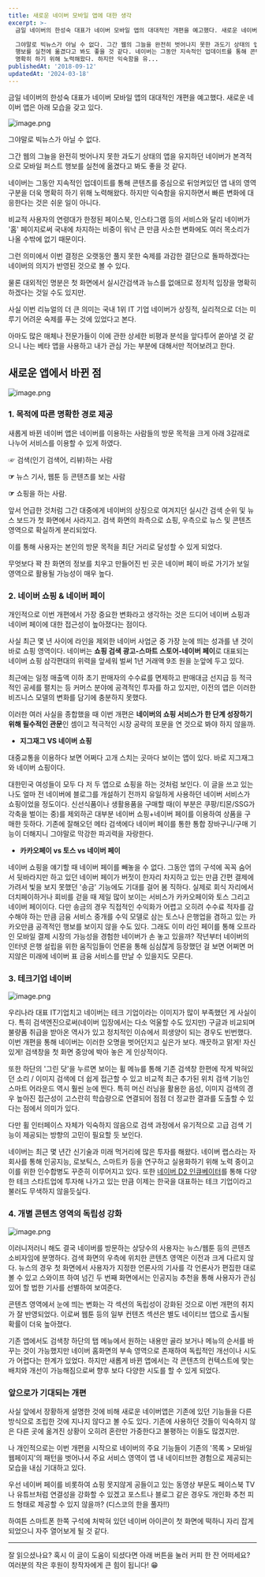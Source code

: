 ```yaml
---
title: 새로운 네이버 모바일 앱에 대한 생각
excerpt: >-
  금일 네이버의 한성숙 대표가 네이버 모바일 앱의 대대적인 개편을 예고했다. 새로운 네이버 앱은 아래 모습을 갖고 있다.

  그야말로 빅뉴스가 아닐 수 없다. 그간 웹의 그늘을 완전히 벗어나지 못한 과도기 상태의 앱을 유지하던 네이버가 본격적으로 모바일 퍼스트
  행보를 실천에 옮겼다고 봐도 좋을 것 같다. 네이버는 그동안 지속적인 업데이트를 통해 콘텐츠를 중심으로 뒤엉켜있던 앱 내의 영역 구분을 더욱
  명확히 하기 위해 노력해왔다. 하지만 익숙함을 유...
publishedAt: '2018-09-12'
updatedAt: '2024-03-18'
---
```


금일 네이버의 한성숙 대표가 네이버 모바일 앱의 대대적인 개편을 예고했다.
새로운 네이버 앱은 아래 모습을 갖고 있다.

![image.png](https://cdn.hashnode.com/res/hashnode/image/upload/v1611505022278/RKYYm0Wys.png)

그야말로 빅뉴스가 아닐 수 없다.

그간 웹의 그늘을 완전히 벗어나지 못한 과도기 상태의 앱을 유지하던 네이버가 본격적으로 모바일 퍼스트 행보를 실천에 옮겼다고 봐도 좋을 것 같다.

네이버는 그동안 지속적인 업데이트를 통해 콘텐츠를 중심으로 뒤엉켜있던 앱 내의 영역 구분을 더욱 명확히 하기 위해 노력해왔다. 하지만 익숙함을 유지하면서 빠른 변화에 대응한다는 것은 쉬운 일이 아니다.

비교적 사용자의 연령대가 한정된 페이스북, 인스타그램 등의 서비스와 달리 네이버가 '홈' 페이지로써 국내에 차지하는 비중이 워낙 큰 만큼 사소한 변화에도 여러 목소리가 나올 수밖에 없기 때문이다.

그런 의미에서 이번 결정은 오랫동안 풀지 못한 숙제를 과감한 결단으로 돌파하겠다는 네이버의 의지가 반영된 것으로 볼 수 있다.

물론 대외적인 명분은 첫 화면에서 실시간검색과 뉴스를 없애므로 정치적 입장을 명확히 하겠다는 것일 수도 있지만.

사실 이번 리뉴얼의 더 큰 의미는 국내 1위 IT 기업 네이버가 상징적, 실리적으로 더는 미루기 어려운 숙제를 푸는 것에 있었다고 본다.

아마도 많은 매체나 전문가들이 이에 관한 상세한 비평과 분석을 앞다투어 쏟아낼 것 같으니 나는 베타 앱을 사용하고 내가 관심 가는 부분에 대해서만 적어보려고 한다.

## 새로운 앱에서 바뀐 점

![image.png](https://cdn.hashnode.com/res/hashnode/image/upload/v1611505226087/g06GRGkZ9.png)


### 1. 목적에 따른 명확한 경로 제공

새롭게 바뀐 네이버 앱은 네이버를 이용하는 사람들의 방문 목적을 크게 아래 3갈래로 나누어 서비스를 이용할 수 있게 하였다.

☞ 검색(인기 검색어, 리뷰)하는 사람

**☞** 뉴스 기사, 웹툰 등 콘텐츠를 보는 사람

**☞** 쇼핑을 하는 사람.

앞서 언급한 것처럼 그간 대중에게 네이버의 상징으로 여겨지던 실시간 검색 순위 및 뉴스 보드가 첫 화면에서 사라지고. 검색 화면의 좌측으로 쇼핑, 우측으로 뉴스 및 콘텐츠 영역으로 확실하게 분리되었다.

이를 통해 사용자는 본인의 방문 목적을 최단 거리로 달성할 수 있게 되었다.

무엇보다 꽉 찬 화면의 정보를 치우고 만들어진 빈 곳은 네이버 페이 바로 가기가 보일 영역으로 활용될 가능성이 매우 높다.

### 2. 네이버 쇼핑 & 네이버 페이

개인적으로 이번 개편에서 가장 중요한 변화라고 생각하는 것은 드디어 네이버 쇼핑과 네이버 페이에 대한 접근성이 높아졌다는 점이다.

사실 최근 몇 년 사이에 라인을 제외한 네이버 사업군 중 가장 눈에 띄는 성과를 낸 것이 바로 쇼핑 영역이다. 네이버는 **쇼핑 검색 광고-스마트 스토어-네이버 페이**로 대표되는 네이버 쇼핑 삼각편대의 위력을 앞세워 벌써 1년 거래액 9조 원을 눈앞에 두고 있다.

최근에는 일정 매출액 이하 초기 판매자의 수수료를 면제하고 판매대금 선지급 등 적극적인 공세를 펼치는 등 커머스 분야에 공격적인 투자를 하고 있지만, 이전의 앱은 이러한 비즈니스 모델의 변화를 담기에 충분하지 못했다.

이러한 여러 사실을 종합했을 때 이번 개편은 **네이버의 쇼핑 서비스가 한 단계 성장하기 위해 필수적인 관문**인 셈이고 적극적인 시장 공략의 포문을 연 것으로 봐야 하지 않을까.

- **지그재그 VS 네이버 쇼핑**

 대중교통을 이용하다 보면 어쩌다 고개 스치는 곳마다 보이는 앱이 있다. 바로 지그재그와 네이버 쇼핑이다.

 대한민국 여성들이 모두 다 저 두 앱으로 쇼핑을 하는 것처럼 보인다. 이 글을 쓰고 있는 나도 얼마 전 네이버에 블로그를 개설하기 전까지 유일하게 사용하던 네이버 서비스가 쇼핑이었을 정도이다. 신선식품이나 생활용품을 구매할 때(이 부분은 쿠팡/티몬/SSG가 각축을 벌이는 중)를 제외하곤 대부분 네이버 쇼핑+네이버 페이를 이용하여 상품을 구매한 듯하다. 기존에 잘해오던 메타 검색에다 네이버 페이를 통한 통합 장바구니/구매 기능이 더해지니 그야말로 막강한 파괴력을 자랑한다.


- **카카오페이 vs 토스 vs 네이버 페이**

 네이버 쇼핑을 얘기할 때 네이버 페이를 빼놓을 수 없다. 그동안 앱의 구석에 꼭꼭 숨어서 뒷바라지만 하고 있던 네이버 페이가 버젓이 한자리 차지하고 있는 만큼 간편 결제에 가려서 빛을 보지 못했던 '송금' 기능에도 기대를 걸어 봄 직하다. 실제로 회식 자리에서 더치페이하거나 회비를 걷을 때 제일 많이 보이는 서비스가 카카오페이와 토스 그리고 네이버 페이이다. 다만 송금의 경우 직접적인 수익화가 어렵고 오히려 수수료 적자를 감수해야 하는 만큼 금융 서비스 중개를 수익 모델로 삼는 토스나 은행업을 겸하고 있는 카카오만큼 공격적인 행보를 보이지 않을 수도 있다. 그래도 이미 라인 페이를 통해 오프라인 모바일 결제 시장의 가능성을 경험한 네이버가 손 놓고 있을까? 작년부터 네이버의 인터넷 은행 설립을 위한 움직임들이 언론을 통해 심심찮게 등장했던 걸 보면 어쩌면 머지않은 미래에 네이버 표 금융 서비스를 만날 수 있을지도 모른다.

### 3. 테크기업 네이버

![image.png](https://cdn.hashnode.com/res/hashnode/image/upload/v1611505805244/jLoG_5aLy.png)

우리나라 대표 IT기업치고 네이버는 테크 기업이라는 이미지가 많이 부족했던 게 사실이다. 특히 검색엔진으로써(네이버 입장에서는 다소 억울할 수도 있지만) 구글과 비교되며 불량품 취급을 받아온 역사가 있고 정치적인 이슈에서 희생양이 되는 경우도 빈번했다. 이번 개편을 통해 네이버는 이러한 오명을 벗어던지고 싶은가 보다. 깨끗하고 맑게! 자신 있게! 검색창을 첫 화면 중앙에 박아 놓은 게 인상적이다.

또한 하단의 '그린 닷'을 누르면 보이는 휠 메뉴를 통해 기존 검색창 한편에 작게 박혀있던 소리 / 이미지 검색에 더 쉽게 접근할 수 있고 비교적 최근 추가된 위치 검색 기능인 스마트 어라운드 역시 훨씬 눈에 띈다. 특히 머신 러닝을 활용한 음성, 이미지 검색의 경우 높아진 접근성이 고스란히 학습량으로 연결되어 점점 더 정교한 결과를 도출할 수 있다는 점에서 의미가 있다.

다만 휠 인터페이스 자체가 익숙하지 않음으로 검색 과정에서 유기적으로 고급 검색 기능이 제공되는 방향의 고민이 필요할 듯 보인다.

네이버는 최근 몇 년간 신기술과 미래 먹거리에 많은 투자를 해왔다. 네이버 랩스라는 자회사를 통해 인공지능, 로보틱스, 스마트카 등을 연구하고 실용화하기 위해 노력 중이고 이를 위한 인수합병도 꾸준히 이루어지고 있다. 또한 [네이버 D2 인큐베이터](http://www.d2startup.com/portfolio)를 통해 다양한 테크 스타트업에 투자해 나가고 있는 만큼 이제는 한국을 대표하는 테크 기업이라고 불러도 무색하지 않을듯싶다.

### 4. 개별 콘텐츠 영역의 독립성 강화

![image.png](https://cdn.hashnode.com/res/hashnode/image/upload/v1611505992758/Z7wjC_G64.png)

이러니저러니 해도 결국 네이버를 방문하는 상당수의 사용자는 뉴스/웹툰 등의 콘텐츠 소비자임에 분명하다. 검색 화면의 우측에 위치한 콘텐츠 영역은 이전과 크게 다르지 않다. 뉴스의 경우 첫 화면에서 사용자가 지정한 언론사의 기사를 각 언론사가 편집한 대로 볼 수 있고 스와이프 하여 넘긴 두 번째 화면에서는 인공지능 추천을 통해 사용자가 관심 있어 할 법한 기사를 선별하여 보여준다.

콘텐츠 영역에서 눈에 띄는 변화는 각 섹션의 독립성이 강화된 것으로 이번 개편의 취지가 잘 반영되었다. 이로써 웹툰 등의 일부 컨텐츠 섹션은 별도 네이티브 앱으로 출시될 확률이 더욱 높아졌다.

기존 앱에서도 검색창 하단의 탭 메뉴에서 원하는 내용만 골라 보거나 메뉴의 순서를 바꾸는 것이 가능했지만 네이버 홈화면의 부속 영역으로 존재하여 독립적인 개선이나 시도가 어렵다는 한계가 있었다. 하지만 새롭게 바뀐 앱에서는 각 콘텐츠의 컨텍스트에 맞는 배치와 개선이 가능해짐으로써 향후 보다 다양한 시도를 할 수 있게 되었다.

### 앞으로가 기대되는 개편

사실 앞에서 장황하게 설명한 것에 비해 새로운 네이버앱은 기존에 있던 기능들을 다른 방식으로 조립한 것에 지나지 않다고 볼 수도 있다. 기존에 사용하던 것들이 익숙하지 않은 다른 곳에 옮겨진 상황이 오히려 혼란만 가중한다고 불평하는 이들도 많겠지만.

나 개인적으로는 이번 개편을 시작으로 네이버의 주요 기능들이 기존의 '목록 > 모바일 웹페이지'의 패턴을 벗어나서 주요 서비스 영역이 앱 내 네이티브한 경험으로 제공되는 모습을 내심 기대하고 있다.

우선 네이버 페이를 비롯하여 쇼핑 못지않게 공들이고 있는 동영상 부문도 페이스북 TV나 유튜브처럼 연결성을 강화할 수 있겠고 포스트나 블로그 같은 경우도 개인화 추천 피드 형태로 제공할 수 있지 않을까? (디스코의 한을 풀자!!)

하여튼 스마트폰 한쪽 구석에 처박혀 있던 네이버 아이콘이 첫 화면에 떡하니 자리 잡게 되었으니 자주 열어보게 될 것 같다.

---

잘 읽으셨나요? 혹시 이 글이 도움이 되셨다면 아래 버튼을 눌러 커피 한 잔 어떠세요?
여러분의 작은 후원이 창작자에게 큰 힘이 됩니다! 😁

